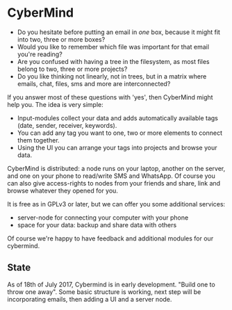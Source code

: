 # CyberMind

* Do you hesitate before putting an email in _one_ box, because it might fit 
into two, three or more boxes?
* Would you like to remember which file was important for that email you're 
reading?
* Are you confused with having a tree in the filesystem, as most files belong 
to two, three or more projects?
* Do you like thinking not linearly, not in trees, but in a matrix where emails, 
chat, files, sms and more are interconnected?

If you answer most of these questions with 'yes', then CyberMind might help
you. The idea is very simple: 
* Input-modules collect your data and adds automatically available tags 
(date, sender, receiver, keywords). 
* You can add any tag you want to one, two or more elements to connect them 
together.
* Using the UI you can arrange your tags into projects and browse your data.

CyberMind is distributed: a node runs on your laptop, another on the server,
and one on your phone to read/write SMS and WhatsApp. Of course you can also
give access-rights to nodes from your friends and share, link and browse
whatever they opened for you.

It is free as in GPLv3 or later, but we can offer you some additional services:
* server-node for connecting your computer with your phone
* space for your data: backup and share data with others

Of course we're happy to have feedback and additional modules for our cybermind.

## State

As of 18th of July 2017, Cybermind is in early development. 
"Build one to throw one away". 
Some basic structure is working, next step will
be incorporating emails, then adding a UI and a server
node.
